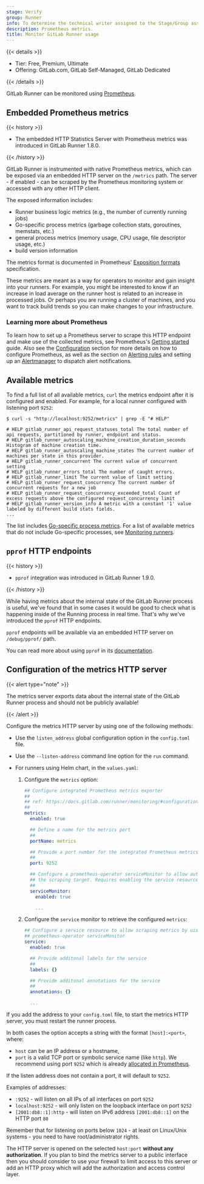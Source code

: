 ```yaml
---
stage: Verify
group: Runner
info: To determine the technical writer assigned to the Stage/Group associated with this page, see https://handbook.gitlab.com/handbook/product/ux/technical-writing/#assignments
description: Prometheus metrics.
title: Monitor GitLab Runner usage
---
```


{{< details >}}

- Tier: Free, Premium, Ultimate
- Offering: GitLab.com, GitLab Self-Managed, GitLab Dedicated

{{< /details >}}

GitLab Runner can be monitored using [Prometheus](https://prometheus.io).

## Embedded Prometheus metrics

{{< history >}}

- The embedded HTTP Statistics Server with Prometheus metrics was introduced in GitLab Runner 1.8.0.

{{< /history >}}

GitLab Runner is instrumented with native Prometheus
metrics, which can be exposed via an embedded HTTP server on the `/metrics`
path. The server - if enabled - can be scraped by the Prometheus monitoring
system or accessed with any other HTTP client.

The exposed information includes:

- Runner business logic metrics (e.g., the number of currently running jobs)
- Go-specific process metrics (garbage collection stats, goroutines, memstats, etc.)
- general process metrics (memory usage, CPU usage, file descriptor usage, etc.)
- build version information

The metrics format is documented in Prometheus'
[Exposition formats](https://prometheus.io/docs/instrumenting/exposition_formats/)
specification.

These metrics are meant as a way for operators to monitor and gain insight into
your runners. For example, you might be interested to know if an increase in load average
on the runner host is related to an increase in processed jobs. Or perhaps
you are running a cluster of machines, and you want to
track build trends so you can make changes to your infrastructure.

### Learning more about Prometheus

To learn how to set up a Prometheus server to scrape this HTTP endpoint and
make use of the collected metrics, see Prometheus's
[Getting started](https://prometheus.io/docs/prometheus/latest/getting_started/) guide. Also
see the [Configuration](https://prometheus.io/docs/prometheus/latest/configuration/configuration/)
section for more details on how to configure Prometheus, as well as the section
on [Alerting rules](https://prometheus.io/docs/prometheus/latest/configuration/alerting_rules/) and setting up
an [Alertmanager](https://prometheus.io/docs/alerting/latest/alertmanager/) to
dispatch alert notifications.

## Available metrics

To find a full list of all available metrics, `curl` the metrics endpoint after it is configured and enabled. For example, for a local runner configured with listening port `9252`:

```shell
$ curl -s "http://localhost:9252/metrics" | grep -E "# HELP"

# HELP gitlab_runner_api_request_statuses_total The total number of api requests, partitioned by runner, endpoint and status.
# HELP gitlab_runner_autoscaling_machine_creation_duration_seconds Histogram of machine creation time.
# HELP gitlab_runner_autoscaling_machine_states The current number of machines per state in this provider.
# HELP gitlab_runner_concurrent The current value of concurrent setting
# HELP gitlab_runner_errors_total The number of caught errors.
# HELP gitlab_runner_limit The current value of limit setting
# HELP gitlab_runner_request_concurrency The current number of concurrent requests for a new job
# HELP gitlab_runner_request_concurrency_exceeded_total Count of excess requests above the configured request_concurrency limit
# HELP gitlab_runner_version_info A metric with a constant '1' value labeled by different build stats fields.
...
```

The list includes [Go-specific process metrics](https://github.com/prometheus/client_golang/blob/v1.19.0/prometheus/go_collector.go).
For a list of available metrics that do not include Go-specific processes, see [Monitoring runners](../fleet_scaling/_index.md#monitoring-runners).

## `pprof` HTTP endpoints

{{< history >}}

- `pprof` integration was introduced in GitLab Runner 1.9.0.

{{< /history >}}

While having metrics about the internal state of the GitLab Runner process is useful,
we've found that in some cases it would be good to check what is happening
inside of the Running process in real time. That's why we've introduced
the `pprof` HTTP endpoints.

`pprof` endpoints will be available via an embedded HTTP server on `/debug/pprof/`
path.

You can read more about using `pprof` in its [documentation](https://pkg.go.dev/net/http/pprof).

## Configuration of the metrics HTTP server

{{< alert type="note" >}}

The metrics server exports data about the internal state of the
GitLab Runner process and should not be publicly available!

{{< /alert >}}

Configure the metrics HTTP server by using one of the following methods:

- Use the `listen_address` global configuration option in the `config.toml` file.
- Use the `--listen-address` command line option for the `run` command.
- For runners using Helm chart, in the `values.yaml`:

  1. Configure the `metrics` option:

     ```yaml
     ## Configure integrated Prometheus metrics exporter
     ##
     ## ref: https://docs.gitlab.com/runner/monitoring/#configuration-of-the-metrics-http-server
     ##
     metrics:
       enabled: true

       ## Define a name for the metrics port
       ##
       portName: metrics

       ## Provide a port number for the integrated Prometheus metrics exporter
       ##
       port: 9252

       ## Configure a prometheus-operator serviceMonitor to allow autodetection of
       ## the scraping target. Requires enabling the service resource below.
       ##
       serviceMonitor:
         enabled: true

         ...
     ```

  1. Configure the `service` monitor to retrieve the configured `metrics`:

     ```yaml
     ## Configure a service resource to allow scraping metrics by uisng
     ## prometheus-operator serviceMonitor
     service:
       enabled: true

       ## Provide additonal labels for the service
       ##
       labels: {}

       ## Provide additonal annotations for the service
       ##
       annotations: {}

       ...
     ```

If you add the address to your `config.toml` file, to start the metrics HTTP server,
you must restart the runner process.

In both cases the option accepts a string with the format `[host]:<port>`,
where:

- `host` can be an IP address or a hostname,
- `port` is a valid TCP port or symbolic service name (like `http`). We recommend using port `9252` which is already [allocated in Prometheus](https://github.com/prometheus/prometheus/wiki/Default-port-allocations).

If the listen address does not contain a port, it will default to `9252`.

Examples of addresses:

- `:9252` - will listen on all IPs of all interfaces on port `9252`
- `localhost:9252` - will only listen on the loopback interface on port `9252`
- `[2001:db8::1]:http` - will listen on IPv6 address `[2001:db8::1]` on the HTTP port `80`

Remember that for listening on ports below `1024` - at least on Linux/Unix
systems - you need to have root/administrator rights.

The HTTP server is opened on the selected `host:port`
**without any authorization**. If you plan to bind the metrics server
to a public interface then you should consider to use your firewall to
limit access to this server or add an HTTP proxy which will add the
authorization and access control layer.
